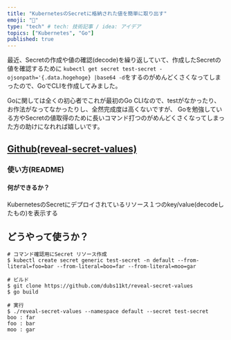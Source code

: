 ```yaml
---
title: "KubernetesのSecretに格納された値を簡単に取り出す"
emoji: "🙌"
type: "tech" # tech: 技術記事 / idea: アイデア
topics: ["Kubernetes", "Go"]
published: true
---
```


最近、Secretの作成や値の確認(decode)を繰り返していて、作成したSecretの値を確認するために
`kubectl get secret test-secret -ojsonpath='{.data.hogehoge} |base64 -d`をするのがめんどくさくなってしまったので、GoでCLIを作成してみました。

Goに関しては全くの初心者でこれが最初のGo CLIなので、testがなかったり、お作法がなってなかったりし、全然完成度は高くないですが、
Goを勉強している方やSecretの値取得のために長いコマンド打つのがめんどくさくなってしまった方の助けになれれば嬉しいです。


## [Github(reveal-secret-values)](https://github.com/dubs11kt/reveal-secret-values)

### 使い方(README)

#### 何ができるか？

KubernetesのSecretにデプロイされているリソース１つのkey/value(decodeしたもの)を表示する

## どうやって使うか？

```
# コマンド確認用にSecret リソース作成
$ kubectl create secret generic test-secret -n default --from-literal=foo=bar --from-literal=boo=far --from-literal=moo=gar

# ビルド
$ git clone https://github.com/dubs11kt/reveal-secret-values
$ go build

# 実行
$ ./reveal-secret-values --namespace default --secret test-secret
boo : far
foo : bar
moo : gar

```


